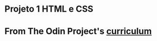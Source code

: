 # Projeto 1 HTML e CSS
# From The Odin Project's [curriculum](http://www.theodinproject.com/courses/web-development-101/lessons/html-css)
